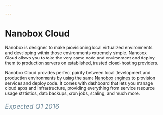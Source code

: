 ```yaml
---

---
```


# Nanobox Cloud

Nanobox is designed to make provisioning local virtualized environments and developing within those environments extremely simple. Nanobox Cloud allows you to take the very same code and environment and deploy them to production servers on established, trusted cloud-hosting providers.

Nanobox Cloud provides perfect pairity between local development and production environments by using the same [Nanobox engines](https://engines.nanobox.io) to provision services and deploy code. It comes with dashboard that lets you manage cloud apps and infrastructure, providing everything from service resource usage statistics, data backups, cron jobs, scaling, and much more.

<p style="font-size: 1.5em; color: #718C9C"><em>Expected Q1 2016</em></p>